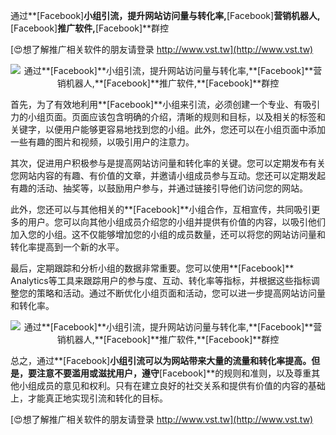 通过**[Facebook]**小组引流，提升网站访问量与转化率,**[Facebook]**营销机器人,**[Facebook]**推广软件,**[Facebook]**群控

[😍想了解推广相关软件的朋友请登录 http://www.vst.tw](http://www.vst.tw)

 <center><img src="https://vst.tw/MP4/tuiguang/png/8.png" alt="通过**[Facebook]**小组引流，提升网站访问量与转化率,**[Facebook]**营销机器人,**[Facebook]**推广软件,**[Facebook]**群控"></center>

首先，为了有效地利用**[Facebook]**小组来引流，必须创建一个专业、有吸引力的小组页面。页面应该包含明确的介绍，清晰的规则和目标，以及相关的标签和关键字，以便用户能够更容易地找到您的小组。此外，您还可以在小组页面中添加一些有趣的图片和视频，以吸引用户的注意力。

其次，促进用户积极参与是提高网站访问量和转化率的关键。您可以定期发布有关您网站内容的有趣、有价值的文章，并邀请小组成员参与互动。您还可以定期发起有趣的活动、抽奖等，以鼓励用户参与，并通过链接引导他们访问您的网站。

此外，您还可以与其他相关的**[Facebook]**小组合作，互相宣传，共同吸引更多的用户。您可以向其他小组成员介绍您的小组并提供有价值的内容，以吸引他们加入您的小组。这不仅能够增加您的小组的成员数量，还可以将您的网站访问量和转化率提高到一个新的水平。

最后，定期跟踪和分析小组的数据非常重要。您可以使用**[Facebook]** Analytics等工具来跟踪用户的参与度、互动、转化率等指标，并根据这些指标调整您的策略和活动。通过不断优化小组页面和活动，您可以进一步提高网站访问量和转化率。

 <center><img src="https://vst.tw/MP4/tuiguang/png/4.png" alt="通过**[Facebook]**小组引流，提升网站访问量与转化率,**[Facebook]**营销机器人,**[Facebook]**推广软件,**[Facebook]**群控"></center>

总之，通过**[Facebook]**小组引流可以为网站带来大量的流量和转化率提高。但是，要注意不要滥用或滋扰用户，遵守**[Facebook]**的规则和准则，以及尊重其他小组成员的意见和权利。只有在建立良好的社交关系和提供有价值的内容的基础上，才能真正地实现引流和转化的目标。

[😍想了解推广相关软件的朋友请登录 http://www.vst.tw](http://www.vst.tw)



